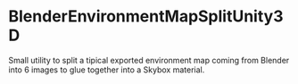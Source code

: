 # BlenderEnvironmentMapSplitUnity3D
Small utility to split a tipical exported environment map coming from Blender into 6 images to glue together into a Skybox material.
